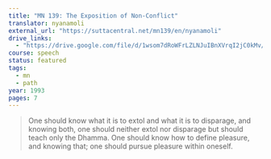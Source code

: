 ```yaml
---
title: "MN 139: The Exposition of Non-Conflict"
translator: nyanamoli
external_url: "https://suttacentral.net/mn139/en/nyanamoli"
drive_links:
  - "https://drive.google.com/file/d/1wsom7dRoWFrLZLNJuIBnXVrqI2jC0kMv/view?usp=drivesdk"
course: speech
status: featured
tags:
  - mn
  - path
year: 1993
pages: 7
---
```


> One should know what it is to extol and what it is to disparage, and knowing both, one should neither extol nor disparage but should teach only the Dhamma.
> One should know how to define pleasure, and knowing that; one should pursue pleasure within oneself.

